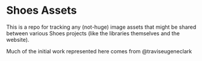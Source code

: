 # Shoes Assets

This is a repo for tracking any (not-huge) image assets that might be shared between various Shoes projects (like the libraries themselves and the website).

Much of the initial work represented here comes from @traviseugeneclark
